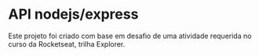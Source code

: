 # API nodejs/express

Este projeto foi criado com base em desafio de uma atividade requerida no curso da Rocketseat, trilha Explorer.

